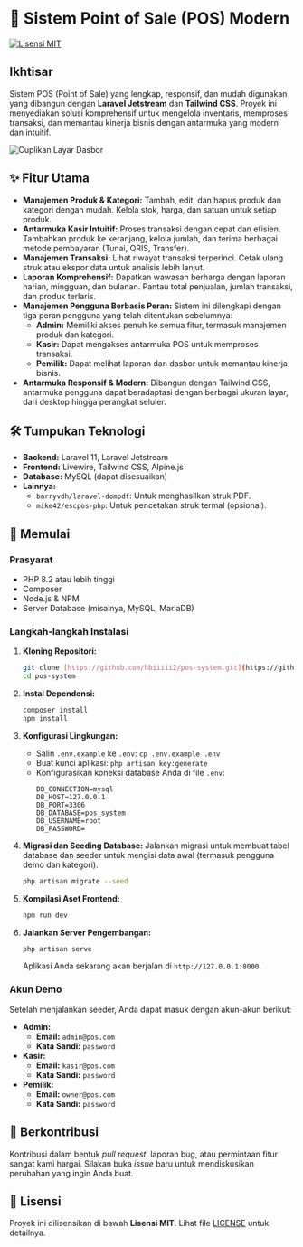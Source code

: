 # 🚀 Sistem Point of Sale (POS) Modern

[![Lisensi MIT](https://img.shields.io/badge/Lisensi-MIT-blue.svg)](LICENSE)

## Ikhtisar

Sistem POS (Point of Sale) yang lengkap, responsif, dan mudah digunakan yang dibangun dengan **Laravel Jetstream** dan **Tailwind CSS**. Proyek ini menyediakan solusi komprehensif untuk mengelola inventaris, memproses transaksi, dan memantau kinerja bisnis dengan antarmuka yang modern dan intuitif.

![Cuplikan Layar Dasbor](https://raw.githubusercontent.com/hbiiiii2/pos-system/Dashboard.jpg)

## ✨ Fitur Utama

* **Manajemen Produk & Kategori:** Tambah, edit, dan hapus produk dan kategori dengan mudah. Kelola stok, harga, dan satuan untuk setiap produk.
* **Antarmuka Kasir Intuitif:** Proses transaksi dengan cepat dan efisien. Tambahkan produk ke keranjang, kelola jumlah, dan terima berbagai metode pembayaran (Tunai, QRIS, Transfer).
* **Manajemen Transaksi:** Lihat riwayat transaksi terperinci. Cetak ulang struk atau ekspor data untuk analisis lebih lanjut.
* **Laporan Komprehensif:** Dapatkan wawasan berharga dengan laporan harian, mingguan, dan bulanan. Pantau total penjualan, jumlah transaksi, dan produk terlaris.
* **Manajemen Pengguna Berbasis Peran:** Sistem ini dilengkapi dengan tiga peran pengguna yang telah ditentukan sebelumnya:
    * **Admin:** Memiliki akses penuh ke semua fitur, termasuk manajemen produk dan kategori.
    * **Kasir:** Dapat mengakses antarmuka POS untuk memproses transaksi.
    * **Pemilik:** Dapat melihat laporan dan dasbor untuk memantau kinerja bisnis.
* **Antarmuka Responsif & Modern:** Dibangun dengan Tailwind CSS, antarmuka pengguna dapat beradaptasi dengan berbagai ukuran layar, dari desktop hingga perangkat seluler.

## 🛠️ Tumpukan Teknologi

* **Backend:** Laravel 11, Laravel Jetstream
* **Frontend:** Livewire, Tailwind CSS, Alpine.js
* **Database:** MySQL (dapat disesuaikan)
* **Lainnya:**
    * `barryvdh/laravel-dompdf`: Untuk menghasilkan struk PDF.
    * `mike42/escpos-php`: Untuk pencetakan struk termal (opsional).

## 🚀 Memulai

### Prasyarat

* PHP 8.2 atau lebih tinggi
* Composer
* Node.js & NPM
* Server Database (misalnya, MySQL, MariaDB)

### Langkah-langkah Instalasi

1.  **Kloning Repositori:**
    ```bash
    git clone [https://github.com/hbiiiii2/pos-system.git](https://github.com/hbiiiii2/pos-system.git)
    cd pos-system
    ```

2.  **Instal Dependensi:**
    ```bash
    composer install
    npm install
    ```

3.  **Konfigurasi Lingkungan:**
    * Salin `.env.example` ke `.env`: `cp .env.example .env`
    * Buat kunci aplikasi: `php artisan key:generate`
    * Konfigurasikan koneksi database Anda di file `.env`:
        ```
        DB_CONNECTION=mysql
        DB_HOST=127.0.0.1
        DB_PORT=3306
        DB_DATABASE=pos_system
        DB_USERNAME=root
        DB_PASSWORD=
        ```

4.  **Migrasi dan Seeding Database:**
    Jalankan migrasi untuk membuat tabel database dan seeder untuk mengisi data awal (termasuk pengguna demo dan kategori).
    ```bash
    php artisan migrate --seed
    ```

5.  **Kompilasi Aset Frontend:**
    ```bash
    npm run dev
    ```

6.  **Jalankan Server Pengembangan:**
    ```bash
    php artisan serve
    ```
    Aplikasi Anda sekarang akan berjalan di `http://127.0.0.1:8000`.

### Akun Demo

Setelah menjalankan seeder, Anda dapat masuk dengan akun-akun berikut:

* **Admin:**
    * **Email:** `admin@pos.com`
    * **Kata Sandi:** `password`
* **Kasir:**
    * **Email:** `kasir@pos.com`
    * **Kata Sandi:** `password`
* **Pemilik:**
    * **Email:** `owner@pos.com`
    * **Kata Sandi:** `password`

## 🤝 Berkontribusi

Kontribusi dalam bentuk *pull request*, laporan bug, atau permintaan fitur sangat kami hargai. Silakan buka *issue* baru untuk mendiskusikan perubahan yang ingin Anda buat.

## 📄 Lisensi

Proyek ini dilisensikan di bawah **Lisensi MIT**. Lihat file [LICENSE](LICENSE) untuk detailnya.
